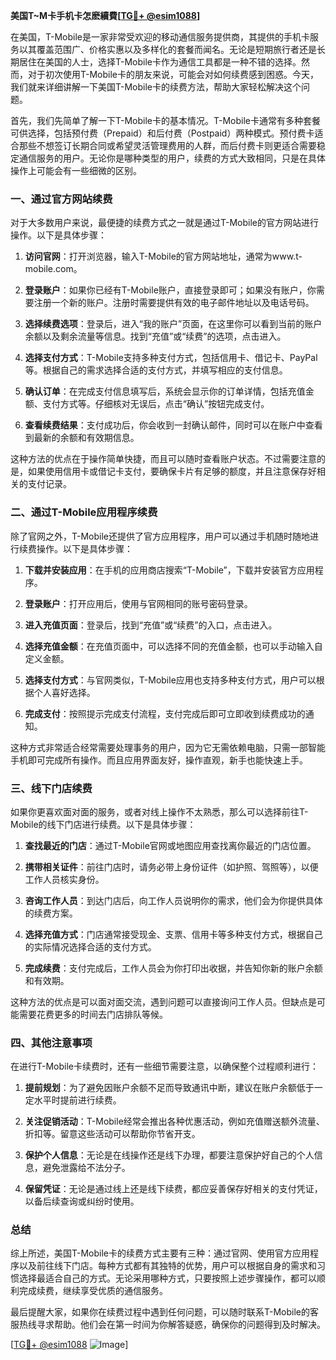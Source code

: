 **美国T~M卡手机卡怎麽續費[[TG💪+ @esim1088](https://t.me/s/esim1088)]**

在美国，T-Mobile是一家非常受欢迎的移动通信服务提供商，其提供的手机卡服务以其覆盖范围广、价格实惠以及多样化的套餐而闻名。无论是短期旅行者还是长期居住在美国的人士，选择T-Mobile卡作为通信工具都是一种不错的选择。然而，对于初次使用T-Mobile卡的朋友来说，可能会对如何续费感到困惑。今天，我们就来详细讲解一下美国T-Mobile卡的续费方法，帮助大家轻松解决这个问题。

首先，我们先简单了解一下T-Mobile卡的基本情况。T-Mobile卡通常有多种套餐可供选择，包括预付费（Prepaid）和后付费（Postpaid）两种模式。预付费卡适合那些不想签订长期合同或希望灵活管理费用的人群，而后付费卡则更适合需要稳定通信服务的用户。无论你是哪种类型的用户，续费的方式大致相同，只是在具体操作上可能会有一些细微的区别。

### **一、通过官方网站续费**

对于大多数用户来说，最便捷的续费方式之一就是通过T-Mobile的官方网站进行操作。以下是具体步骤：

1. **访问官网**：打开浏览器，输入T-Mobile的官方网站地址，通常为www.t-mobile.com。
   
2. **登录账户**：如果你已经有T-Mobile账户，直接登录即可；如果没有账户，你需要注册一个新的账户。注册时需要提供有效的电子邮件地址以及电话号码。

3. **选择续费选项**：登录后，进入“我的账户”页面，在这里你可以看到当前的账户余额以及剩余流量等信息。找到“充值”或“续费”的选项，点击进入。

4. **选择支付方式**：T-Mobile支持多种支付方式，包括信用卡、借记卡、PayPal等。根据自己的需求选择合适的支付方式，并填写相应的支付信息。

5. **确认订单**：在完成支付信息填写后，系统会显示你的订单详情，包括充值金额、支付方式等。仔细核对无误后，点击“确认”按钮完成支付。

6. **查看续费结果**：支付成功后，你会收到一封确认邮件，同时可以在账户中查看到最新的余额和有效期信息。

这种方法的优点在于操作简单快捷，而且可以随时查看账户状态。不过需要注意的是，如果使用信用卡或借记卡支付，要确保卡片有足够的额度，并且注意保存好相关的支付记录。

### **二、通过T-Mobile应用程序续费**

除了官网之外，T-Mobile还提供了官方应用程序，用户可以通过手机随时随地进行续费操作。以下是具体步骤：

1. **下载并安装应用**：在手机的应用商店搜索“T-Mobile”，下载并安装官方应用程序。

2. **登录账户**：打开应用后，使用与官网相同的账号密码登录。

3. **进入充值页面**：登录后，找到“充值”或“续费”的入口，点击进入。

4. **选择充值金额**：在充值页面中，可以选择不同的充值金额，也可以手动输入自定义金额。

5. **选择支付方式**：与官网类似，T-Mobile应用也支持多种支付方式，用户可以根据个人喜好选择。

6. **完成支付**：按照提示完成支付流程，支付完成后即可立即收到续费成功的通知。

这种方式非常适合经常需要处理事务的用户，因为它无需依赖电脑，只需一部智能手机即可完成所有操作。而且应用界面友好，操作直观，新手也能快速上手。

### **三、线下门店续费**

如果你更喜欢面对面的服务，或者对线上操作不太熟悉，那么可以选择前往T-Mobile的线下门店进行续费。以下是具体步骤：

1. **查找最近的门店**：通过T-Mobile官网或地图应用查找离你最近的门店位置。

2. **携带相关证件**：前往门店时，请务必带上身份证件（如护照、驾照等），以便工作人员核实身份。

3. **咨询工作人员**：到达门店后，向工作人员说明你的需求，他们会为你提供具体的续费方案。

4. **选择充值方式**：门店通常接受现金、支票、信用卡等多种支付方式，根据自己的实际情况选择合适的支付方式。

5. **完成续费**：支付完成后，工作人员会为你打印出收据，并告知你新的账户余额和有效期。

这种方法的优点是可以面对面交流，遇到问题可以直接询问工作人员。但缺点是可能需要花费更多的时间去门店排队等候。

### **四、其他注意事项**

在进行T-Mobile卡续费时，还有一些细节需要注意，以确保整个过程顺利进行：

1. **提前规划**：为了避免因账户余额不足而导致通讯中断，建议在账户余额低于一定水平时提前进行续费。

2. **关注促销活动**：T-Mobile经常会推出各种优惠活动，例如充值赠送额外流量、折扣等。留意这些活动可以帮助你节省开支。

3. **保护个人信息**：无论是在线操作还是线下办理，都要注意保护好自己的个人信息，避免泄露给不法分子。

4. **保留凭证**：无论是通过线上还是线下续费，都应妥善保存好相关的支付凭证，以备后续查询或纠纷时使用。

### **总结**

综上所述，美国T-Mobile卡的续费方式主要有三种：通过官网、使用官方应用程序以及前往线下门店。每种方式都有其独特的优势，用户可以根据自身的需求和习惯选择最适合自己的方式。无论采用哪种方式，只要按照上述步骤操作，都可以顺利完成续费，继续享受优质的通信服务。

最后提醒大家，如果你在续费过程中遇到任何问题，可以随时联系T-Mobile的客服热线寻求帮助。他们会在第一时间为你解答疑惑，确保你的问题得到及时解决。

[[TG💪+ @esim1088](https://t.me/s/esim1088) ![Image](https://i.postimg.cc/4NQfJmqS/Snipaste-2025-05-13-00-14-12.png)]